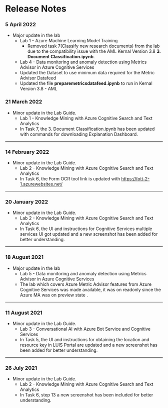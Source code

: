 # Release Notes

### 5 April 2022
* Major update in the lab
  * Lab 1 - Azure Machine Learning Model Training
    - Removed task 7(Classify new research documents) from the lab due to the compatibility issue with the AML Kernal Version 3.8 **3. Document Classification.ipynb**.
  * Lab 4 - Data monitoring and anomaly detection using Metrics Advisor in Azure Cognitive Services
   - Updated the Dataset to use minimum data required for the Metric Advisor Datafeed
   - Updated the file **preparemetricsdatafeed.ipynb** to run in Kernal Version 3.8 - AML

### 21 March 2022
* Minor update in the Lab Guide.
  * Lab 1 - Knowledge Mining with Azure Cognitive Search and Text Analytics
   - In Task 7, the 3. Document Classification.ipynb has been updated with commands for downloading Explanation Dashboard.
-----------------------------------------------------------------

### 14 February 2022
* Minor update in the Lab Guide.
  * Lab 2 - Knowledge Mining with Azure Cognitive Search and Text Analytics
   - In Task 6, the Form OCR tool link is updated with https://fott-2-1.azurewebsites.net/
-----------------------------------------------------------------

### 20 January 2022
* Minor update in the Lab Guide.
  * Lab 2 - Knowledge Mining with Azure Cognitive Search and Text Analytics
   - In Task 6, the UI and instructions for Cognitive Services multiple services UI got updated and a new screenshot has been added for better understanding. 
-----------------------------------------------------------------

### 18 August 2021
* Major update in the lab
  * Lab 5 - Data monitoring and anomaly detection using Metrics Advisor in Azure Cognitive Services
   - The lab which covers Azure Metric Advisor features from Azure Cognitive Services was made available, it was on readonly since the Azure MA was on preview state
.
-----------------------------------------------------------------

### 11 August 2021
* Minor update in the Lab Guide.
  * Lab 3 - Conversational AI with Azure Bot Service and Cognitive Services
   - In Task 5, the UI and instructions for obtaining the location and resource key in LUIS Portal are updated and a new screenshot has been added for better understanding. 
-----------------------------------------------------------------

### 26 July 2021
* Minor update in the Lab Guide.
  * Lab 2 - Knowledge Mining with Azure Cognitive Search and Text Analytics
   - In Task 6, step 13 a new screenshot has been included for better understanding.
